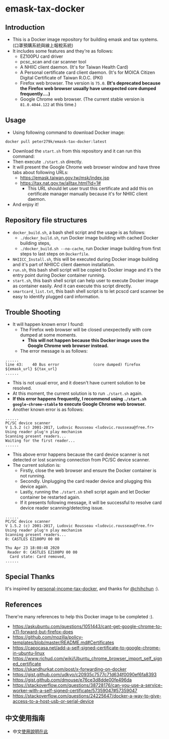# emask-tax-docker

## Introduction
- This is a Docker image repository for building emask and tax systems. (口罩預購系統與線上報稅系統)
- It includes some features and they're as follows:
  - EZ100PU card driver
  - pcsc_scan and car scanner tool
  - A NHIIC client daemon. (It's for Taiwan Health Card)
  - A Personal certificate card client daemon. (It's for MOICA Citizen Digital Certificate of Taiwan R.O.C. (PKI)
  - Firefox web browser. The version is `75.0`. **(It's deprecated because the Firefox web browser usually have unexpected core dumped frequently....)**
  - Google Chrome web browser. (The current stable version is `81.0.4044.122` at this time.)

## Usage
- Using following command to download Docker image:

```
docker pull peter279k/emask-tax-docker:latest
```

- Download the `start.sh` from this repository and it can run this command:
- Then execute `./start.sh` directly.
- It will present the Google Chrome web browser window and have three tabs about following URLs:
  - https://emask.taiwan.gov.tw/msk/index.jsp
  - https://tax.nat.gov.tw/alltax.html?id=1#
      - This URL should let user trust this certificate and add this on certificate manager manually because it's for NHIIC client daemon.
- And enjoy it!

## Repository file structures
- `docker_build.sh`, a bash shell script and the usage is as follows:
  - `./docker_build.sh`, run Docker image building with cached Docker building steps,
  - `./docker_build.sh --no-cache`, run Docker image building from first steps to last steps on `Dockerfile`.
- `NHIICC_Install.sh`, this will be executed during Docker image building and it's part of NHIICC client daemon installation.
- `run.sh`, this bash shell script will be copied to Docker image and it's the entry point during Docker container running.
- `start.sh`, this bash shell script can help user to execute Docker image as container easily. And it can execute this script directly.
- `smartcard_list.txt`, this bash shell script is to let pcscd card scanner be easy to identify plugged card information.

## Trouble Shooting
- It will happen known error I found:
  - The Firefox web browser will be closed unexpectedly with core dumped at some moments.
    - **This will not happen because this Docker image uses the Google Chrome web browser instead.**
  - The error message is as follows:
```
......
line 43:    40 Bus error               (core dumped) firefox ${emask_url} ${tax_url}
......
```
  - This is not usual error, and it doesn't have current solution to be resolved.
  - At this moment, the current solution is to run `./start.sh` again.
  - **If this error happens frequently, I recommend using `./start.sh google-chrome-stable` to execute Google Chrome web browser.**
  - Another known error is as follows:
```
......
PC/SC device scanner
V 1.5.2 (c) 2001-2017, Ludovic Rousseau <ludovic.rousseau@free.fr>
Using reader plug'n play mechanism
Scanning present readers...
Waiting for the first reader...
......
```
  - This above error happens because the card device scanner is not detected or lost scanning connection from PC/SC device scanner.
  - The current solution is:
      - Firstly, close the web browser and ensure the Docker container is not running.
      - Secondly. Unplugging the card reader device and plugging this device again.
      - Lastly, running the `./start.sh` shell script again and let Docker container be restarted again.
      - If it presents following message, it will be successful to resolve card device reader scanning/detecting issue.
```
......
PC/SC device scanner
V 1.5.2 (c) 2001-2017, Ludovic Rousseau <ludovic.rousseau@free.fr>
Using reader plug'n play mechanism
Scanning present readers...
0: CASTLES EZ100PU 00 00

Thu Apr 23 18:08:48 2020
 Reader 0: CASTLES EZ100PU 00 00
  Card state: Card removed,
......
```

## Special Thanks

It's inspired by [personal-income-tax-docker](https://github.com/chihchun/personal-income-tax-docker), and thanks for [@chihchun](https://github.com/chihchun/) :).

## References

There're many references to help this Docker image to be completed :).

- https://askubuntu.com/questions/1051443/cant-get-google-chrome-to-x11-forward-but-firefox-does
- https://github.com/mozilla/policy-templates/blob/master/README.md#Certificates
- https://capocasa.net/add-a-self-signed-certificate-to-google-chrome-in-ubuntu-linux
- https://www.richud.com/wiki/Ubuntu_chrome_browser_import_self_signed_certificate
- https://skandhurkat.com/post/x-forwarding-on-docker
- https://gist.github.com/udkyo/c20935c7577c71d634f0090ef6fa8393
- https://gist.github.com/dmouse/e76ce3d8dde00fe496da
- https://stackoverflow.com/questions/38728176/can-you-use-a-service-worker-with-a-self-signed-certificate/57359047#57359047
- https://stackoverflow.com/questions/24225647/docker-a-way-to-give-access-to-a-host-usb-or-serial-device

## 中文使用指南

- 中文[使用說明在此](README_TW.md)
